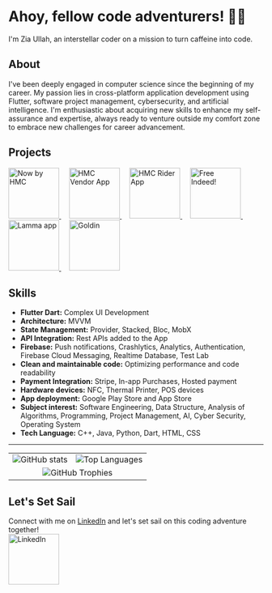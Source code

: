 # Ahoy, fellow code adventurers! :pirate_flag:

I'm Zia Ullah, an interstellar coder on a mission to turn caffeine into code.

## About
I've been deeply engaged in computer science since the beginning of my career. My passion lies in cross-platform application development using Flutter, software project management, cybersecurity, and artificial intelligence. I'm enthusiastic about acquiring new skills to enhance my self-assurance and expertise, always ready to venture outside my comfort zone to embrace new challenges for career advancement.

## Projects
<a href="https://apps.apple.com/gb/app/now-by-hmc/id1566548465">
  <img src="https://is1-ssl.mzstatic.com/image/thumb/Purple126/v4/6e/b2/87/6eb28715-6582-46b8-d68d-bdef4ba70045/AppIcon-0-0-1x_U007emarketing-0-7-0-85-220.png/460x0w.webp" alt="Now by HMC" width="100" height="100">
</a>
&nbsp;&nbsp;&nbsp;
<a href="https://play.google.com/store/apps/details?id=com.hmcnow.vendor&hl=en&gl=US">
  <img src="https://play-lh.googleusercontent.com/eTiij4JX3RkidcDRdVyFIvISGxzMjXaWv0FnQzOhVCHPn8LOF5WxH1V1mmOxcju9EYU=w480-h960-rw" alt="HMC Vendor App" width="100" height="100">
</a>
&nbsp;&nbsp;&nbsp;
<a href="https://play.google.com/store/apps/details?id=com.app.HMC.royodispatcher&hl=en&gl=US">
  <img src="https://play-lh.googleusercontent.com/aBLsH149xhKj7YvOscnnxhjDRH__32Sr06TE3XZvJaTp8VbggglDJ-Df64lHRTI8-vM=w480-h960-rw" alt="HMC Rider App" width="100" height="100">
</a>
&nbsp;&nbsp;&nbsp;
<a href="https://apps.apple.com/us/app/free-indeed/id1669226287">
  <img src="https://is1-ssl.mzstatic.com/image/thumb/Purple116/v4/54/40/20/544020e8-6030-84bb-1241-94165ae09601/AppIcon-1x_U007emarketing-0-7-0-85-220-0.png/460x0w.webp" alt="Free Indeed!" width="100" height="100">
</a>
&nbsp;&nbsp;&nbsp;
<a href="https://apps.apple.com/us/app/free-indeed/id1669226287](https://apps.apple.com/bs/app/lamma-app/id1605119039">
  <img src="https://is1-ssl.mzstatic.com/image/thumb/Purple126/v4/1f/31/8a/1f318a62-f0af-1a3d-81d6-21af88abdcfa/AppIcon-1x_U007emarketing-0-10-0-85-220-0.png/460x0w.webp" alt="Lamma app" width="100" height="100">
</a>
&nbsp;&nbsp;&nbsp;
<a href="https://apps.apple.com/bs/app/goldin/id6463608178">
  <img src="https://is1-ssl.mzstatic.com/image/thumb/Purple116/v4/62/9a/73/629a73a3-aba2-8272-dfa1-6c5ef7b03f25/AppIcon-0-0-1x_U007emarketing-0-0-0-10-0-0-sRGB-0-0-0-GLES2_U002c0-512MB-85-220-0-0.png/460x0w.webp" alt="Goldin" width="100" height="100">
</a>

## Skills
- **Flutter Dart:** Complex UI Development
- **Architecture:** MVVM
- **State Management:** Provider, Stacked, Bloc, MobX
- **API Integration:** Rest APIs added to the App
- **Firebase:** Push notifications, Crashlytics, Analytics, Authentication, Firebase Cloud Messaging, Realtime Database, Test Lab
- **Clean and maintainable code:** Optimizing performance and code readability
- **Payment Integration:** Stripe, In-app Purchases, Hosted payment
- **Hardware devices:** NFC, Thermal Printer, POS devices
- **App deployment:** Google Play Store and App Store
- **Subject interest:** Software Engineering, Data Structure, Analysis of Algorithms, Programming, Project Management, AI, Cyber Security, Operating System
- **Tech Language:** C++, Java, Python, Dart, HTML, CSS

---
<table align="center" align="center" border="0" cellspacing="0" cellpadding="0" style="border-collapse: collapse;">
  <tr>
    <td>
      <img src="https://github-readme-stats.vercel.app/api?username=Zia9335&theme=vue-dark&show_icons=true&hide_border=true&count_private=true" alt="GitHub stats">
    </td>
    <td>
      <img src="https://github-readme-streak-stats.herokuapp.com/?user=Zia9335&theme=vue-dark&hide_border=true" alt="Top Languages">
    </td>
  </tr>
  <tr>
    <td colspan="2" align="center">
      <img src="https://github-readme-stats.vercel.app/api/top-langs/?username=Zia9335&theme=vue-dark&show_icons=true&hide_border=true&layout=compact" alt="GitHub Trophies">
    </td>
  </tr>
</table>

## Let's Set Sail
Connect with me on [LinkedIn](https://www.linkedin.com/in/ziaullah-cs/) and let's set sail on this coding adventure together!</br>
<a href="https://www.linkedin.com/in/ziaullah-cs/">
  <img src="https://onmsft.com/wp-content/uploads/2021/03/linkedinappicon.jpg" alt="LinkedIn" width="100" height="100">
</a>
